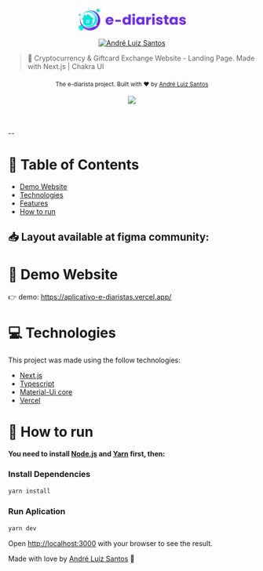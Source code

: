 <p align="center">
   <img src="./public/img/logos/logo.svg" width="220"/>
</p>

<p align="center">	
   <a href="https://www.linkedin.com/in/andr%C3%A9-luiz-844207102/">
      <img alt="André Luiz Santos" src="https://img.shields.io/badge/LinkedIn-0077B5?style=for-the-badge&logo=linkedin&logoColor=white" />
   </a>

</p>

> 🤑 Cryptocurrency &amp; Giftcard Exchange Website - Landing Page. Made with Next.js | Chakra UI

<div align="center">
  <sub>The e-diarista project. Built with ❤︎ by
    <a href="https://github.com/DehLuizSantos">André Luiz Santos</a>     
  </sub>
</div>

<br />
<div align="center">
  <img src=".github/ead-diarista.webm" width="670">
</div>

<br />
<br />

--

# :pushpin: Table of Contents

- [Demo Website](#eyes-demo-website)
- [Technologies](#computer-technologies)
- [Features](#rocket-features)
- [How to run](#construction_worker-how-to-run)

<h2 align="left"> 📥 Layout available at figma community: </h2>

# :eyes: Demo Website

👉 demo: https://aplicativo-e-diaristas.vercel.app/

# :computer: Technologies

This project was made using the follow technologies:

- [Next.js](https://nextjs.org/)
- [Typescript](https://www.typescriptlang.org/)
- [Material-Ui core](https://material-ui.com/pt/)
- [Vercel](https://vercel.com/)

# :construction_worker: How to run

**You need to install [Node.js](https://nodejs.org/en/download/) and [Yarn](https://yarnpkg.com/) first, then:**

### Install Dependencies

```bash
yarn install
```

### Run Aplication

```bash
yarn dev
```

Open [http://localhost:3000](http://localhost:3000) with your browser to see the result.
<br>

Made with love by [André Luiz Santos](https://github.com/DehLuizSantos) 🚀
